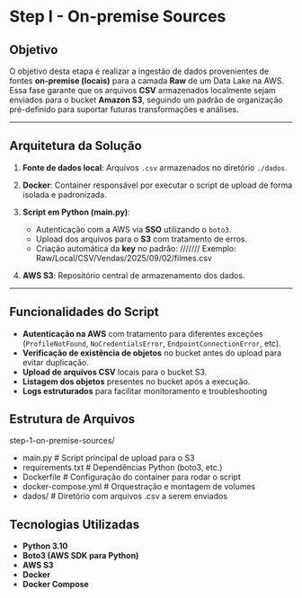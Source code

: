 # Step I - On-premise Sources  

##  Objetivo  
O objetivo desta etapa é realizar a ingestão de dados provenientes de fontes **on-premise (locais)** para a camada **Raw** de um Data Lake na AWS.  
Essa fase garante que os arquivos **CSV** armazenados localmente sejam enviados para o bucket **Amazon S3**, seguindo um padrão de organização pré-definido para suportar futuras transformações e análises.  

---

##  Arquitetura da Solução  
1. **Fonte de dados local**: Arquivos `.csv` armazenados no diretório `./dados`.  
2. **Docker**: Container responsável por executar o script de upload de forma isolada e padronizada.  
3. **Script em Python (main.py)**:  
   - Autenticação com a AWS via **SSO** utilizando o `boto3`.  
   - Upload dos arquivos para o **S3** com tratamento de erros.  
   - Criação automática da **key** no padrão:  <camada>/<origem>/<formato>/<especificacao>/<ano>/<mes>/<dia>/<arquivo>
   Exemplo:  Raw/Local/CSV/Vendas/2025/09/02/filmes.csv

4. **AWS S3**: Repositório central de armazenamento dos dados.  

---

##  Funcionalidades do Script  

- **Autenticação na AWS** com tratamento para diferentes exceções (`ProfileNotFound`, `NoCredentialsError`, `EndpointConnectionError`, etc).  
- **Verificação de existência de objetos** no bucket antes do upload para evitar duplicação.  
- **Upload de arquivos CSV** locais para o bucket S3.  
- **Listagem dos objetos** presentes no bucket após a execução.  
- **Logs estruturados** para facilitar monitoramento e troubleshooting

##  Estrutura de Arquivos

step-1-on-premise-sources/
- main.py # Script principal de upload para o S3
- requirements.txt # Dependências Python (boto3, etc.)
- Dockerfile # Configuração do container para rodar o script
- docker-compose.yml # Orquestração e montagem de volumes
- dados/ # Diretório com arquivos .csv a serem enviados

##  Tecnologias Utilizadas  

- **Python 3.10**  
- **Boto3 (AWS SDK para Python)**  
- **AWS S3**  
- **Docker**  
- **Docker Compose**